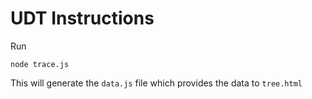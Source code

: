 UDT Instructions
======================
Run
````
node trace.js
````
This will generate the `data.js` file which provides the data to `tree.html`
